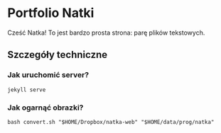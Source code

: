 # Portfolio Natki

Cześć Natka! To jest bardzo prosta strona: parę plików tekstowych.

## Szczegóły techniczne

### Jak uruchomić server?

    jekyll serve

### Jak ogarnąć obrazki?

    bash convert.sh "$HOME/Dropbox/natka-web" "$HOME/data/prog/natka"
